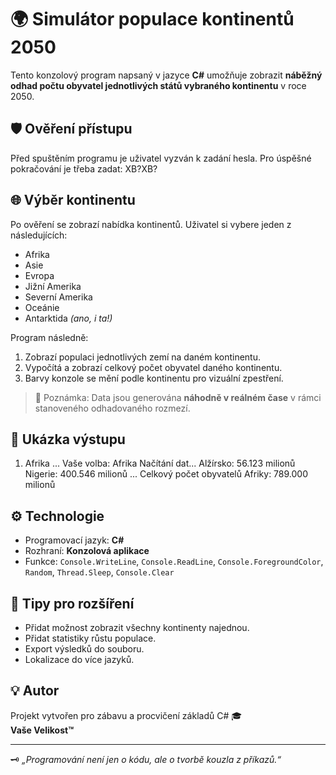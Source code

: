 # 🌍 Simulátor populace kontinentů 2050

Tento konzolový program napsaný v jazyce **C#** umožňuje zobrazit **náběžný odhad počtu obyvatel jednotlivých států vybraného kontinentu** v roce 2050.

## 🛡️ Ověření přístupu

Před spuštěním programu je uživatel vyzván k zadání hesla. Pro úspěšné pokračování je třeba zadat: XB?XB?

## 🌐 Výběr kontinentu

Po ověření se zobrazí nabídka kontinentů. Uživatel si vybere jeden z následujících:

- Afrika
- Asie
- Evropa
- Jižní Amerika
- Severní Amerika
- Oceánie
- Antarktida _(ano, i ta!)_

Program následně:

1. Zobrazí populaci jednotlivých zemí na daném kontinentu.
2. Vypočítá a zobrazí celkový počet obyvatel daného kontinentu.
3. Barvy konzole se mění podle kontinentu pro vizuální zpestření.

> 📌 Poznámka: Data jsou generována **náhodně v reálném čase** v rámci stanoveného odhadovaného rozmezí.

## 🧪 Ukázka výstupu

1. Afrika ... Vaše volba: Afrika Načítání dat... Alžírsko: 56.123 milionů Nigerie: 400.546 milionů ... Celkový počet obyvatelů Afriky: 789.000 milionů


## ⚙️ Technologie

- Programovací jazyk: **C#**
- Rozhraní: **Konzolová aplikace**
- Funkce: `Console.WriteLine`, `Console.ReadLine`, `Console.ForegroundColor`, `Random`, `Thread.Sleep`, `Console.Clear`

## 🧠 Tipy pro rozšíření

- Přidat možnost zobrazit všechny kontinenty najednou.
- Přidat statistiky růstu populace.
- Export výsledků do souboru.
- Lokalizace do více jazyků.

## 💡 Autor

Projekt vytvořen pro zábavu a procvičení základů C# 🎓  
**Vaše Velikost™**

---

🗝️ *„Programování není jen o kódu, ale o tvorbě kouzla z příkazů.“*
